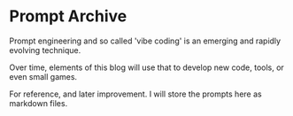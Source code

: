 # Prompt Archive

Prompt engineering and so called 'vibe coding' is an emerging and rapidly evolving technique.  

Over time, elements of this blog will use that to develop new code, tools, or even small games.

For reference, and later improvement.  I will store the prompts here as markdown files.
